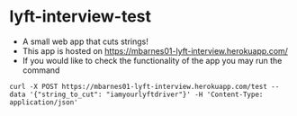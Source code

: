 # lyft-interview-test

- A small web app that cuts strings!
- This app is hosted on https://mbarnes01-lyft-interview.herokuapp.com/
- If you would like to check the functionality of the app you may run the command

```
curl -X POST https://mbarnes01-lyft-interview.herokuapp.com/test --data '{"string_to_cut": "iamyourlyftdriver"}' -H 'Content-Type: application/json'
```
